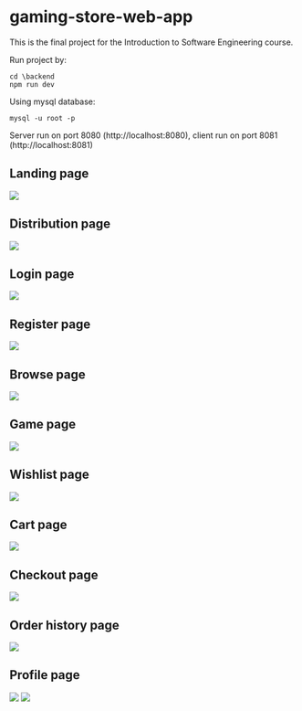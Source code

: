 # gaming-store-web-app
This is the final project for the Introduction to Software Engineering course.

Run project by: 
```
cd \backend
npm run dev
```

Using mysql database:
```
mysql -u root -p
```

Server run on port 8080 (http://localhost:8080), client run on port 8081 (http://localhost:8081)



## Landing page
![](screenshots/landing-page.jpeg)

## Distribution page
![](screenshots/distribution-page.jpeg)

## Login page
![](screenshots/signin-page.jpeg)

## Register page
![](screenshots/signup-page.jpeg)

## Browse page
![](screenshots/browse-page.jpeg)

## Game page
![](screenshots/game-page.jpeg)

## Wishlist page
![](screenshots/wishlist-page.jpeg)

## Cart page
![](screenshots/cart-page.jpeg)

## Checkout page
![](screenshots/checkout-page.jpeg)

## Order history page
![](screenshots/library-page.jpeg)

## Profile page
![](screenshots/profile-page-1.jpeg)
![](screenshots/profile-page-2.jpeg)



